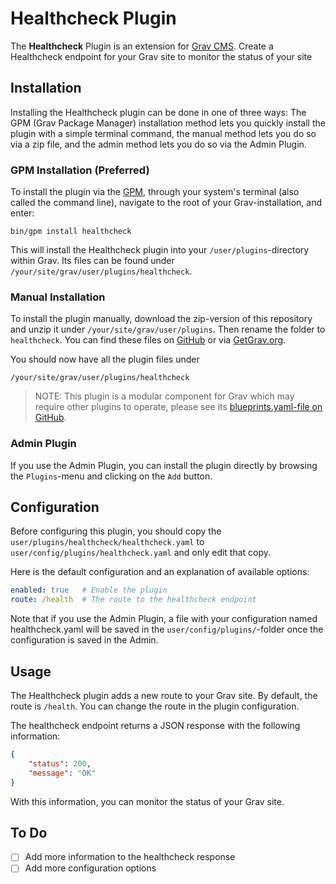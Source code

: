 # Healthcheck Plugin

The **Healthcheck** Plugin is an extension for [Grav CMS](https://github.com/getgrav/grav). Create a Healthcheck endpoint for your Grav site to monitor the status of your site

## Installation

Installing the Healthcheck plugin can be done in one of three ways: The GPM (Grav Package Manager) installation method lets you quickly install the plugin with a simple terminal command, the manual method lets you do so via a zip file, and the admin method lets you do so via the Admin Plugin.

### GPM Installation (Preferred)

To install the plugin via the [GPM](https://learn.getgrav.org/cli-console/grav-cli-gpm), through your system's terminal (also called the command line), navigate to the root of your Grav-installation, and enter:

    bin/gpm install healthcheck

This will install the Healthcheck plugin into your `/user/plugins`-directory within Grav. Its files can be found under `/your/site/grav/user/plugins/healthcheck`.

### Manual Installation

To install the plugin manually, download the zip-version of this repository and unzip it under `/your/site/grav/user/plugins`. Then rename the folder to `healthcheck`. You can find these files on [GitHub](https://github.com/chraebsli/grav-plugin-healthcheck) or via [GetGrav.org](https://getgrav.org/downloads/plugins).

You should now have all the plugin files under

    /your/site/grav/user/plugins/healthcheck
	
> NOTE: This plugin is a modular component for Grav which may require other plugins to operate, please see its [blueprints.yaml-file on GitHub](https://github.com/chraebsli/grav-plugin-healthcheck/blob/main/blueprints.yaml).

### Admin Plugin

If you use the Admin Plugin, you can install the plugin directly by browsing the `Plugins`-menu and clicking on the `Add` button.

## Configuration

Before configuring this plugin, you should copy the `user/plugins/healthcheck/healthcheck.yaml` to `user/config/plugins/healthcheck.yaml` and only edit that copy.

Here is the default configuration and an explanation of available options:

```yaml
enabled: true   # Enable the plugin
route: /health  # The route to the healthcheck endpoint
```

Note that if you use the Admin Plugin, a file with your configuration named healthcheck.yaml will be saved in the `user/config/plugins/`-folder once the configuration is saved in the Admin.

## Usage

The Healthcheck plugin adds a new route to your Grav site. By default, the route is `/health`. You can change the route in the plugin configuration.

The healthcheck endpoint returns a JSON response with the following information:

```json
{
    "status": 200,
    "message": "OK"
}
```

With this information, you can monitor the status of your Grav site.

## To Do

- [ ] Add more information to the healthcheck response
- [ ] Add more configuration options
